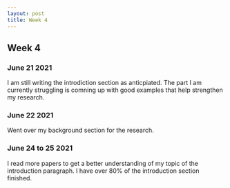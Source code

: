 ```yaml
---
layout: post
title: Week 4
---
```


## Week 4 ##
### June 21 2021 ###
I am still writing the introdiction section as anticpiated. The part I am currently struggling is comning up with good examples that help strengthen my research. 


### June 22 2021 ###
Went over my background section for the research.

### June 24 to 25 2021 ###
I read more papers to get a better understanding of my topic of the introduction paragraph. I have over 80% of the introduction section finished.
